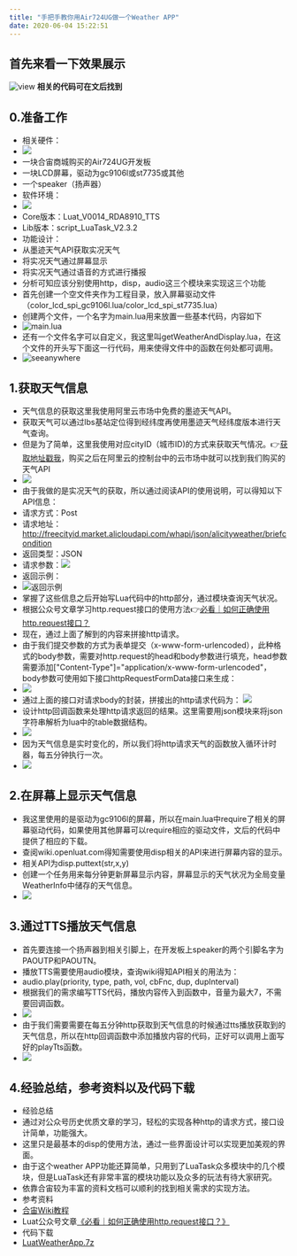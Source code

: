 ```yaml
---
title: "手把手教你用Air724UG做一个Weather APP"
date: 2020-06-04 15:22:51
---
```


## 首先来看一下效果展示
![view](http://openluat-luatcommunity.oss-cn-hangzhou.aliyuncs.com/images/20200609173824830_view.JPG "view")
**相关的代码可在文后找到**
## 0.准备工作
 + 相关硬件：
  + ![](http://openluat-luatcommunity.oss-cn-hangzhou.aliyuncs.com/images/20200609174211994_准备硬件.JPG)
  + 一块合宙商城购买的Air724UG开发板
  + 一块LCD屏幕，驱动为gc9106l或st7735或其他
  + 一个speaker（扬声器）
 + 软件环境：
  + ![](http://openluat-luatcommunity.oss-cn-hangzhou.aliyuncs.com/images/20200609174346817_software.png)
  + Core版本：Luat_V0014_RDA8910_TTS
  + Lib版本：script_LuaTask_V2.3.2
 + 功能设计：
  + 从墨迹天气API获取实况天气
  + 将实况天气通过屏幕显示
  + 将实况天气通过语音的方式进行播报
 + 分析可知应该分别使用http，disp，audio这三个模块来实现这三个功能
 + 首先创建一个空文件夹作为工程目录，放入屏幕驱动文件（color_lcd_spi_gc9106l.lua/color_lcd_spi_st7735.lua）
 + 创建两个文件，一个名字为main.lua用来放置一些基本代码，内容如下
 + ![main.lua](http://openluat-luatcommunity.oss-cn-hangzhou.aliyuncs.com/images/20200607180912988_code.png "main.lua")
 + 还有一个文件名字可以自定义，我这里叫getWeatherAndDisplay.lua，在这个文件的开头写下面这一行代码，用来使得文件中的函数在何处都可调用。
 + ![seeanywhere](http://openluat-luatcommunity.oss-cn-hangzhou.aliyuncs.com/images/20200607180958561_code.png "seeanywhere")

## 1.获取天气信息
 + 天气信息的获取这里我使用阿里云市场中免费的墨迹天气API。
 + 获取天气可以通过lbs基站定位得到经纬度再使用墨迹天气经纬度版本进行天气查询。
 + 但是为了简单，这里我使用对应cityID（城市ID)的方式来获取天气情况。:point_right:[获取地址戳我](https://market.aliyun.com/products/57096001/cmapi023656.html?spm=5176.2020520132.101.7.43247218rReOAl#sku=yuncode1765600000 "购买地址戳我")，购买之后在阿里云的控制台中的云市场中就可以找到我们购买的天气API
 + ![](http://openluat-luatcommunity.oss-cn-hangzhou.aliyuncs.com/images/20200604141807422_moji.png)
 + 由于我做的是实况天气的获取，所以通过阅读API的使用说明，可以得知以下API信息：
 + 请求方式：Post
 + 请求地址：http://freecityid.market.alicloudapi.com/whapi/json/alicityweather/briefcondition
 + 返回类型：JSON
 + 请求参数：![](http://openluat-luatcommunity.oss-cn-hangzhou.aliyuncs.com/images/20200604142447075_param.png)
 + 返回示例：
 + ![返回示例](http://openluat-luatcommunity.oss-cn-hangzhou.aliyuncs.com/images/20200612115105117_code.png "返回示例")
 + 掌握了这些信息之后开始写Lua代码中的http部分，通过模块查询天气状况。
 + 根据公众号文章学习http.request接口的使用方法:point_right:[必看｜如何正确使用http.request接口？](https://mp.weixin.qq.com/s?__biz=MzIwNjgzNDQ5NA==&mid=2247486377&idx=1&sn=6242c7e155cd6ce0208704e416ecd3a7&chksm=971ad5f8a06d5cee2057674d80f6c3d08c0341e460c19f9993133bb0e79dddbb659050c6a4b3&mpshare=1&scene=23&srcid=&sharer_sharetime=1590995320443&sharer_shareid=ba901ed241b377ec02413986add87bda#rd "必看｜如何正确使用http.request接口？")
 + 现在，通过上面了解到的内容来拼接http请求。
 + 由于我们提交参数的方式为表单提交（x-www-form-urlencoded），此种格式的body参数，需要对http.request的head和body参数进行填充，head参数需要添加["Content-Type"]="application/x-www-form-urlencoded"，body参数可使用如下接口httpRequestFormData接口来生成：
 + ![](http://openluat-luatcommunity.oss-cn-hangzhou.aliyuncs.com/images/20200607182934138_code.png)
 + 通过上面的接口对请求body的封装，拼接出的http请求代码为：
![](http://openluat-luatcommunity.oss-cn-hangzhou.aliyuncs.com/images/20200607183354691_code.png)
 + 设计http回调函数来处理http请求返回的结果。这里需要用json模块来将json字符串解析为lua中的table数据结构。
 + ![](http://openluat-luatcommunity.oss-cn-hangzhou.aliyuncs.com/images/20200607184140342_code.png)
 + 因为天气信息是实时变化的，所以我们将http请求天气的函数放入循环计时器，每五分钟执行一次。
 + ![](http://openluat-luatcommunity.oss-cn-hangzhou.aliyuncs.com/images/20200607184411723_code.png)

## 2.在屏幕上显示天气信息
 + 我这里使用的是驱动为gc9106l的屏幕，所以在main.lua中require了相关的屏幕驱动代码，如果使用其他屏幕可以require相应的驱动文件，文后的代码中提供了相应的下载。
 + 查阅wiki.openluat.com得知需要使用disp相关的API来进行屏幕内容的显示。
 + 相关API为disp.puttext(str,x,y)
 + 创建一个任务用来每分钟更新屏幕显示内容，屏幕显示的天气状况为全局变量WeatherInfo中储存的天气信息。
 + ![](http://openluat-luatcommunity.oss-cn-hangzhou.aliyuncs.com/images/20200609175905017_code.png)
 
## 3.通过TTS播放天气信息
 + 首先要连接一个扬声器到相关引脚上，在开发板上speaker的两个引脚名字为PAOUTP和PAOUTN。
 + 播放TTS需要使用audio模块，查询wiki得知API相关的用法为：
 + audio.play(priority, type, path, vol, cbFnc, dup, dupInterval)
 + 根据我们的需求编写TTS代码，播放内容传入到函数中，音量为最大7，不需要回调函数。
 + ![](http://openluat-luatcommunity.oss-cn-hangzhou.aliyuncs.com/images/20200607190155018_code.png)
 + 由于我们需要需要在每五分钟http获取到天气信息的时候通过tts播放获取到的天气信息，所以在http回调函数中添加播放内容的代码，正好可以调用上面写好的playTts函数。
 + ![](http://openluat-luatcommunity.oss-cn-hangzhou.aliyuncs.com/images/20200609180144995_code.png)

## 4.经验总结，参考资料以及代码下载
 + 经验总结
  + 通过对公众号历史优质文章的学习，轻松的实现各种http的请求方式，接口设计简单，功能强大。
  + 这里只是最基本的disp的使用方法，通过一些界面设计可以实现更加美观的界面。
  + 由于这个weather APP功能还算简单，只用到了LuaTask众多模块中的几个模块，但是LuaTask还有非常丰富的模块功能以及众多的玩法有待大家研究。
  + 依靠合宙较为丰富的资料文档可以顺利的找到相关需求的实现方法。
 + 参考资料
  + [合宙Wiki教程](wiki.openluat.com)
  + Luat公众号文章[《必看｜如何正确使用http.request接口？》](https://mp.weixin.qq.com/s?__biz=MzIwNjgzNDQ5NA==&mid=2247486377&idx=1&sn=6242c7e155cd6ce0208704e416ecd3a7&chksm=971ad5f8a06d5cee2057674d80f6c3d08c0341e460c19f9993133bb0e79dddbb659050c6a4b3&mpshare=1&scene=23&srcid=&sharer_sharetime=1590995320443&sharer_shareid=ba901ed241b377ec02413986add87bda#rd)
 + 代码下载
  + [LuatWeatherApp.7z](http://openluat-luatcommunity.oss-cn-hangzhou.aliyuncs.com/attachment/20200612144159052_LuatWeatherApp.7z)

